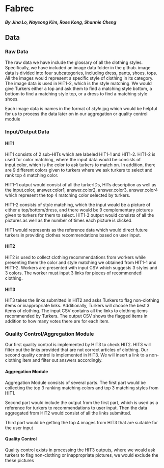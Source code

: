 # Fabrec

_**By Jina Lo, Nayeong Kim, Rose Kong, Shannie Cheng**_

## Data

### Raw Data

The raw data we have include the glossary of all the clothing styles. Specifically, we have included an image data folder in the github. image data is divided into four subcategories, including dress, pants, shoes, tops. All the images would represent a specific style of clothing in its category. The image data is used in HIT1-2, which is the style matching. We would give Turkers either a top and ask them to find a matching style bottom, a bottom to find a matching style top, or a dress to find a matching style shoes.

Each image data is names in the format of *style*.jpg which would be helpful for us to process the data later on in our aggregation or quality control module

### Input/Output Data

#### HIT1
HIT1 consists of 2 sub-HITs which are labeled HIT1-1 and HIT1-2. HIT1-2 is used for color matching, where the input data would be consists of input.color, which is the color to ask turkers to match on. In addition, there are 9 different colors given to turkers where we ask turkers to select and rank top 4 matching color.

HIT1-1 output would consist of all the turkerIDs, HITs description as well as the input.color, answer.color1, answer.color2, answer.color3, answer.color4 which represent the top 4 matching color selected by turkers. 

HIT1-2 consists of style matching, which the input would be a picture of either a top/bottom/dress, and there would be 9 complementary pictures given to turkers for them to select. HIT1-2 output would consists of all the pictures as well as the number of times each picture is clicked. 

HIT1 would represents as the reference data which would direct future turkers in providing clothes recommendations based on user input.

#### HIT2
HIT2 is used to collect clothing recommendations from workers while presenting them the color and style matching we obtained from HIT1-1 and HIT1-2. Workers are presented with input CSV which suggests 3 styles and 3 colors. The worker must input 3 links for pieces of recommended clothing. 

#### HIT3
HIT3 takes the links submitted in HIT2 and asks Turkers to flag non-clothing items or inappropriate links. Additionally, Turkers will choose the best 3 items of clothing. The input CSV contains all the links to clothing items recommended by Turkers. The output CSV shows the flagged items in addition to how many votes there are for each item. 

### Quality Control/Aggregation Module
Our first quality control is implemented by HIT3 to check HIT2. HIT3 will filter out the links provided that are not correct articles of clothing. Our second quality control is implemented in HIT3. We will insert a link to a non-clothing item and filter out answers accordingly. 

#### Aggregation Module
Aggregation Module consists of several parts. The first part would be collecting the top 3 ranking matching colors and top 3 matching styles from HIT1.

Second part would include the output from the first part, which is used as a reference for turkers to recommendations to user input. Then the data aggregated from HIT2 would consist of all the links submitted. 

Third part would be getting the top 4 images from HIT3 that are suitable for the user input

#### Quality Control

Quality control exists in processing the HIT3 outputs, where we would ask turkers to flag non-clothing or inappropriate pictures, we would exclude the these pictures
